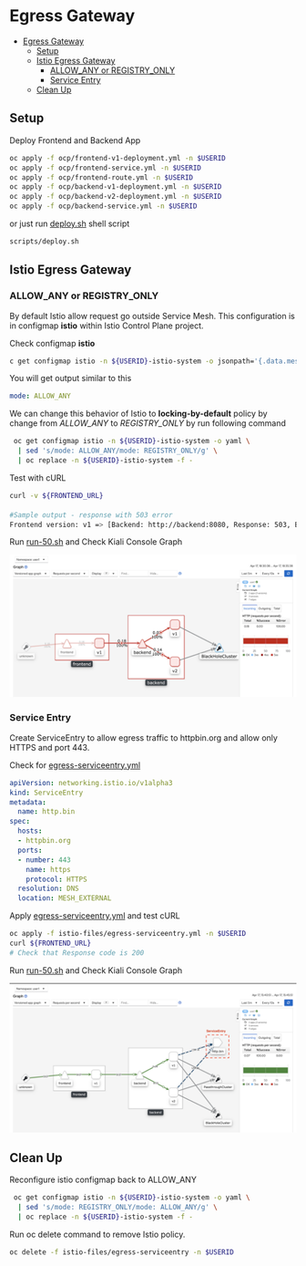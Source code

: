 # Egress Gateway

<!-- TOC -->

- [Egress Gateway](#egress-gateway)
  - [Setup](#setup)
  - [Istio Egress Gateway](#istio-egress-gateway)
    - [ALLOW_ANY or REGISTRY_ONLY](#allowany-or-registryonly)
    - [Service Entry](#service-entry)
  - [Clean Up](#clean-up)

<!-- /TOC -->

## Setup

Deploy Frontend and Backend App 
```bash
oc apply -f ocp/frontend-v1-deployment.yml -n $USERID
oc apply -f ocp/frontend-service.yml -n $USERID
oc apply -f ocp/frontend-route.yml -n $USERID
oc apply -f ocp/backend-v1-deployment.yml -n $USERID
oc apply -f ocp/backend-v2-deployment.yml -n $USERID
oc apply -f ocp/backend-service.yml -n $USERID
```
or just run [deploy.sh](../scripts/deploy.sh) shell script
```bash
scripts/deploy.sh
```

## Istio Egress Gateway

### ALLOW_ANY or REGISTRY_ONLY

By default Istio allow request go outside Service Mesh. This configuration is in configmap **istio** within Istio Control Plane project.

Check configmap **istio**
```bash
c get configmap istio -n ${USERID}-istio-system -o jsonpath='{.data.mesh}' | grep "mode: ALLOW_ANY"
```
You will get output similar to this
```yaml
mode: ALLOW_ANY
```
We can change this behavior of Istio to **locking-by-default** policy by change from *ALLOW_ANY* to *REGISTRY_ONLY* by run following command

```bash
 oc get configmap istio -n ${USERID}-istio-system -o yaml \
  | sed 's/mode: ALLOW_ANY/mode: REGISTRY_ONLY/g' \
  | oc replace -n ${USERID}-istio-system -f -
```
Test with cURL
```bash
curl -v ${FRONTEND_URL}

#Sample output - response with 503 error 
Frontend version: v1 => [Backend: http://backend:8080, Response: 503, Body: Backend version:v2, Response:503, Host:backend-v2-549bbcbdd6-q2wfs, Status:503, Message: Remote host terminated the handshake]* Closing connection 0
```
Run [run-50.sh](../scripts/run-50.sh) and Check Kiali Console Graph

![Kiali Console REGISTRY_ONLY](../images/kiali-console-egress-registry-only.png)

### Service Entry
Create ServiceEntry to allow egress traffic to httpbin.org and allow only HTTPS and port 443. 

Check for [egress-serviceentry.yml](../istio-files/egress-serviceentry.yml)
```yaml
apiVersion: networking.istio.io/v1alpha3
kind: ServiceEntry
metadata:
  name: http.bin
spec:
  hosts:
  - httpbin.org
  ports:
  - number: 443
    name: https
    protocol: HTTPS
  resolution: DNS
  location: MESH_EXTERNAL
```

Apply [egress-serviceentry.yml](../istio-files/egress-serviceentry.yml) and test cURL
```bash
oc apply -f istio-files/egress-serviceentry.yml -n $USERID
curl ${FRONTEND_URL}
# Check that Response code is 200
```
Run [run-50.sh](../scripts/run-50.sh) and Check Kiali Console Graph

![Kiali Console Egress ServiceEntry](../images/kiali-console-egress-service-entry.png)

## Clean Up
Reconfigure istio configmap back to ALLOW_ANY
```bash
 oc get configmap istio -n ${USERID}-istio-system -o yaml \
  | sed 's/mode: REGISTRY_ONLY/mode: ALLOW_ANY/g' \
  | oc replace -n ${USERID}-istio-system -f -
```

Run oc delete command to remove Istio policy.
```bash
oc delete -f istio-files/egress-serviceentry -n $USERID

```